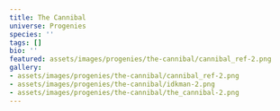 ```yaml
---
title: The Cannibal
universe: Progenies
species: ''
tags: []
bio: ''
featured: assets/images/progenies/the-cannibal/cannibal_ref-2.png
gallery:
- assets/images/progenies/the-cannibal/cannibal_ref-2.png
- assets/images/progenies/the-cannibal/idkman-2.png
- assets/images/progenies/the-cannibal/the_cannibal-2.png
---
```


